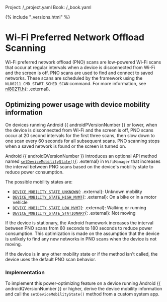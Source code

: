 Project: /_project.yaml
Book: /_book.yaml

{% include "_versions.html" %}

<!--
  Copyright 2019 The Android Open Source Project

  Licensed under the Apache License, Version 2.0 (the "License");
  you may not use this file except in compliance with the License.
  You may obtain a copy of the License at

      http://www.apache.org/licenses/LICENSE-2.0

  Unless required by applicable law or agreed to in writing, software
  distributed under the License is distributed on an "AS IS" BASIS,
  WITHOUT WARRANTIES OR CONDITIONS OF ANY KIND, either express or implied.
  See the License for the specific language governing permissions and
  limitations under the License.
-->

# Wi-Fi Preferred Network Offload Scanning

Wi-Fi preferred network offload (PNO) scans are low-powered Wi-Fi scans that
occur at regular intervals when a device is disconnected from Wi-Fi and the
screen is off. PNO scans are used to find and
connect to saved networks. These scans are scheduled by the framework using the
`NL80211_CMD_START_SCHED_SCAN` command. For more information, see
[nl80211.h](https://git.kernel.org/pub/scm/linux/kernel/git/linville/wireless.git/tree/include/uapi/linux/nl80211.h){: .external}.

## Optimizing power usage with device mobility information

On devices running Android {{ androidPVersionNumber }} or lower, when the device
is disconnected from Wi-Fi and the screen is off, PNO scans occur at 20 second
intervals for the first three scans, then slow down to one scan every 60 seconds
for all subsequent scans. PNO scanning stops when a saved network is found or
the screen is turned on.

Android {{ androidQVersionNumber }} introduces an optional API method named
[`setDeviceMobilityState()`](https://android.googlesource.com/platform/frameworks/base/+/refs/heads/master/wifi/java/android/net/wifi/WifiManager.java#4656){: .external}
in `WifiManager` that increases the interval between
PNO scans based on the device's mobility state to reduce power consumption.

The possible mobility states are:

-   [`DEVICE_MOBILITY_STATE_UNKNOWN`](https://android.googlesource.com/platform/frameworks/base/+/refs/heads/master/wifi/java/android/net/wifi/WifiManager.java#4612){: .external}:
    Unknown mobility
-   [`DEVICE_MOBILITY_STATE_HIGH_MVMT`](https://android.googlesource.com/platform/frameworks/base/+/refs/heads/master/wifi/java/android/net/wifi/WifiManager.java#4623){: .external}:
    On a bike or in a motor vehicle
-   [`DEVICE_MOBILITY_STATE_LOW_MVMT`](https://android.googlesource.com/platform/frameworks/base/+/refs/heads/master/wifi/java/android/net/wifi/WifiManager.java#4634){: .external}:
    Walking or running
-   [`DEVICE_MOBILITY_STATE_STATIONARY`](https://android.googlesource.com/platform/frameworks/base/+/refs/heads/master/wifi/java/android/net/wifi/WifiManager.java#4644){: .external}:
    Not moving

If the device is stationary, the Android framework increases the
interval between PNO scans from 60 seconds to 180 seconds to reduce power
consumption. This optimization is made on the assumption that the device is
unlikely to find any new networks in PNO scans when the device is not moving.

If the device is in any other mobility state or if the method isn't called, the
device uses the default PNO scan behavior.

### Implementation

To implement this power-optimizing feature on a device running Android
{{ androidQVersionNumber }} or higher, derive the device mobility information
and call the `setDeviceMobilityState()` method from a custom system app.
